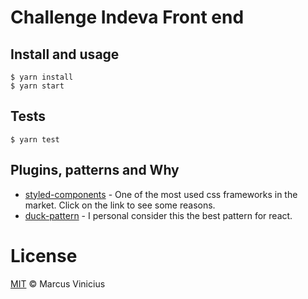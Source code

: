 # Challenge Indeva Front end

## Install and usage

```
$ yarn install
$ yarn start
```

## Tests

```
$ yarn test
```

## Plugins, patterns and Why

- [styled-components](https://medium.com/building-crowdriff/styled-components-to-use-or-not-to-use-a6bb4a7ffc21) - One of the most used css frameworks in the market. Click on the link to see some reasons.
- [duck-pattern](https://levelup.gitconnected.com/structure-your-react-redux-project-for-scalability-and-maintainability-618ad82e32b7) - I personal consider this the best pattern for react. 

# License
[MIT](/LICENSE) &copy; Marcus Vinicius